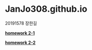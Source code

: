 # JanJo308.github.io

20191578 장한길

[**homework 2-1**](https://JanJo308.github.io/homework2-1.html)

[**homework 2-2**](https://JanJo308.github.io/homework2-2.html)
